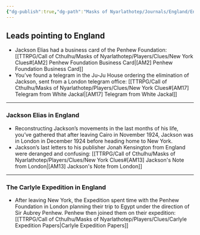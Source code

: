```yaml
---
{"dg-publish":true,"dg-path":"Masks of Nyarlathotep/Journals/England/England Leads.md","permalink":"/masks-of-nyarlathotep/journals/england/england-leads/","tags":["TTRPG/Games/MoN"]}
---
```


## Leads pointing to England
- Jackson Elias had a business card of the Penhew Foundation: [[TTRPG/Call of Cthulhu/Masks of Nyarlathotep/Players/Clues/New York Clues#[AM2] Penhew Foundation Business Card\|[AM2] Penhew Foundation Business Card]]
- You’ve found a telegram in the Ju-Ju House ordering the elimination of Jackson, sent from a London telegram office: [[TTRPG/Call of Cthulhu/Masks of Nyarlathotep/Players/Clues/New York Clues#[AM17] Telegram from White Jackal\|[AM17] Telegram from White Jackal]]

---

### Jackson Elias in England
- Reconstructing Jackson’s movements in the last months of his life, you’ve gathered that after leaving Cairo in November 1924, Jackson was in London in December 1924 before heading home to New York.
- Jackson’s last letters to his publisher Jonah Kensington from England were deranged and confusing: [[TTRPG/Call of Cthulhu/Masks of Nyarlathotep/Players/Clues/New York Clues#[AM13] Jackson's Note from London\|[AM13] Jackson's Note from London]]

---

### The Carlyle Expedition in England
- After leaving New York, the Expedition spent time with the Penhew Foundation in London planning their trip to Egypt under the direction of Sir Aubrey Penhew. Penhew then joined them on their expedition: [[TTRPG/Call of Cthulhu/Masks of Nyarlathotep/Players/Clues/Carlyle Expedition Papers\|Carlyle Expedition Papers]]
